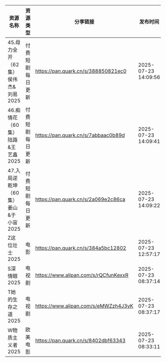 | 资源名称                    | 资源类型     | 分享链接                                 | 发布时间                |
| ----------------------- | -------- | ------------------------------------ | ------------------- |
| 45.母力全开（62集）侯伟杰&刘易2025  | 付费短剧每日更新 | https://pan.quark.cn/s/388850821ec0  | 2025-07-23 14:09:56 |
| 46.痴情花（60集）陆路&王艺鑫2025   | 付费短剧每日更新 | https://pan.quark.cn/s/7abbaac0b89d  | 2025-07-23 14:09:41 |
| 47.入局逆乾坤（60集）姜山&于小宙2025 | 付费短剧每日更新 | https://pan.quark.cn/s/2a069e2c86ca  | 2025-07-23 14:09:22 |
| Z这位壮士2025               | 电影       | https://pan.quark.cn/s/384a5bc12802  | 2025-07-23 12:57:17 |
| S深情眼2025                | 电视剧      | https://www.alipan.com/s/rQCfunKexxR | 2025-07-23 08:37:14 |
| T她的生存之道2025             | 电视剧      | https://www.alipan.com/s/eMWZzh4J3yK | 2025-07-23 08:37:17 |
| W物质主义者2025              | 欧美电影     | https://pan.quark.cn/s/8402dbf63343  | 2025-07-23 08:33:11 |
